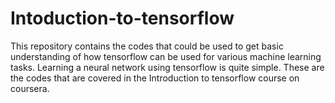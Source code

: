 # Intoduction-to-tensorflow

This repository contains the codes that could be used to get basic understanding of how tensorflow can be used for various machine learning tasks. Learning a neural network using tensorflow is quite simple. These are the codes that are covered in the Introduction to tensorflow course on coursera. 
